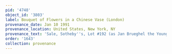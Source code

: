 ```yaml
---
pid: '4748'
object_id: '3803'
label: Bouquet of Flowers in a Chinese Vase (London)
provenance_date: Jan 10 1991
provenance_location: United States, New York, NY
provenance_text: 'Sale, Sotheby''s, Lot #192 (as Jan Brueghel the Younger)'
order: '1643'
collection: provenance
---
```

